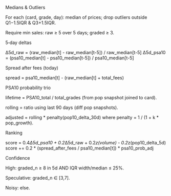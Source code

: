 Medians & Outliers

For each (card, grade, day): median of prices; drop outliers outside Q1−1.5IQR & Q3+1.5IQR.

Require min sales: raw ≥ 5 over 5 days; graded ≥ 3.

5‑day deltas

Δ5d_raw   = (raw_median[t] - raw_median[t-5]) / raw_median[t-5]
Δ5d_psa10 = (psa10_median[t] - psa10_median[t-5]) / psa10_median[t-5]

Spread after fees (today)

spread = psa10_median[t] - (raw_median[t] + total_fees)

PSA10 probability trio

lifetime = PSA10_total / total_grades (from pop snapshot joined to card).

rolling  = ratio using last 90 days (diff pop snapshots).

adjusted = rolling * penalty(pop10_delta_30d) where penalty = 1 / (1 + k * pop_growth).

Ranking

score = 0.4*Δ5d_psa10 + 0.2*Δ5d_raw + 0.2*z(volume) - 0.2*z(pop10_delta_5d)
score += 0.2 * (spread_after_fees / psa10_median[t]) * psa10_prob_adj

Confidence

High: graded_n ≥ 8 in 5d AND IQR width/median ≤ 25%.

Speculative: graded_n ∈ [3,7].

Noisy: else.